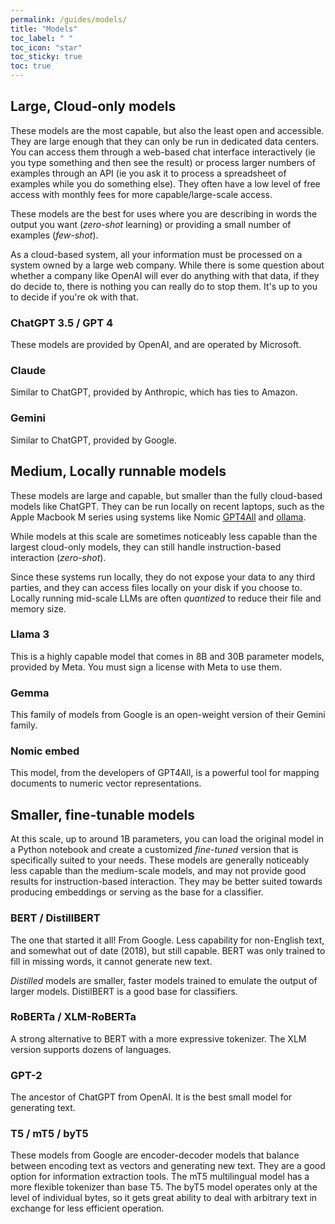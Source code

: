 ```yaml
---
permalink: /guides/models/
title: "Models"
toc_label: " "
toc_icon: "star"
toc_sticky: true
toc: true
---
```


## Large, Cloud-only models

These models are the most capable, but also the least open and accessible. They are large enough that they can only be run in dedicated data centers.
You can access them through a web-based chat interface interactively (ie you type something and then see the result) or process larger numbers of examples through an API (ie you ask it to process a spreadsheet of examples while you do something else).
They often have a low level of free access with monthly fees for more capable/large-scale access.

These models are the best for uses where you are describing in words the output you want (*zero-shot* learning) or providing a small number of examples (*few-shot*).

As a cloud-based system, all your information must be processed on a system owned by a large web company. While there is some question about whether a company like OpenAI will ever do anything with that data, if they do decide to, there is nothing you can really do to stop them. It's up to you to decide if you're ok with that.

### ChatGPT 3.5 / GPT 4

These models are provided by OpenAI, and are operated by Microsoft.

### Claude

Similar to ChatGPT, provided by Anthropic, which has ties to Amazon.

### Gemini

Similar to ChatGPT, provided by Google.

## Medium, Locally runnable models

These models are large and capable, but smaller than the fully cloud-based models like ChatGPT. They can be run locally on recent laptops, such as the Apple Macbook M series using systems like Nomic [GPT4All](https://www.nomic.ai/gpt4all) and [ollama](https://ollama.com/).

While models at this scale are sometimes noticeably less capable than the largest cloud-only models, they can still handle instruction-based interaction (*zero-shot*).

Since these systems run locally, they do not expose your data to any third parties, and they can access files locally on your disk if you choose to.
Locally running mid-scale LLMs are often *quantized* to reduce their file and memory size.

### Llama 3

This is a highly capable model that comes in 8B and 30B parameter models, provided by Meta. You must sign a license with Meta to use them.

### Gemma

This family of models from Google is an open-weight version of their Gemini family.

### Nomic embed

This model, from the developers of GPT4All, is a powerful tool for mapping documents to numeric vector representations.

## Smaller, fine-tunable models

At this scale, up to around 1B parameters, you can load the original model in a Python notebook and create a customized *fine-tuned* version that is specifically suited to your needs.
These models are generally noticeably less capable than the medium-scale models, and may not provide good results for instruction-based interaction.
They may be better suited towards producing embeddings or serving as the base for a classifier.

### BERT / DistillBERT

The one that started it all! From Google. Less capability for non-English text, and somewhat out of date (2018), but still capable. BERT was only trained to fill in missing words, it cannot generate new text.

*Distilled* models are smaller, faster models trained to emulate the output of larger models. DistilBERT is a good base for classifiers.

### RoBERTa / XLM-RoBERTa

A strong alternative to BERT with a more expressive tokenizer. The XLM version supports dozens of languages.

### GPT-2

The ancestor of ChatGPT from OpenAI. It is the best small model for generating text.

### T5 / mT5 / byT5

These models from Google are encoder-decoder models that balance between encoding text as vectors and generating new text. They are a good option for information extraction tools. The mT5 multilingual model has a more flexible tokenizer than base T5. The byT5 model operates only at the level of individual bytes, so it gets great ability to deal with arbitrary text in exchange for less efficient operation.


